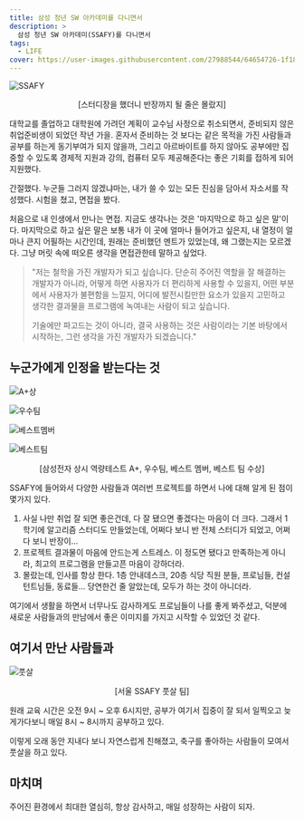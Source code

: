 ```yaml
---
title: 삼성 청년 SW 아카데미를 다니면서
description: >
  삼성 청년 SW 아카데미(SSAFY)를 다니면서
tags:
  - LIFE
cover: https://user-images.githubusercontent.com/27988544/64654726-1f189180-d465-11e9-92f2-bb918a802447.jpg
---
```


![SSAFY](https://user-images.githubusercontent.com/27988544/64654726-1f189180-d465-11e9-92f2-bb918a802447.jpg)

<p align="center">[스터디장을 했더니 반장까지 될 줄은 몰랐지]</p>
대학교를 졸업하고 대학원에 가려던 계획이 교수님 사정으로 취소되면서, 준비되지 않은 취업준비생이 되었던 작년 가을. 혼자서 준비하는 것 보다는 같은 목적을 가진 사람들과 공부를 하는게 동기부여가 되지 않을까, 그리고 아르바이트를 하지 않아도 공부에만 집중할 수 있도록 경제적 지원과 강의, 컴퓨터 모두 제공해준다는 좋은 기회를 접하게 되어 지원했다.

간절했다.
누군들 그러지 않겠냐마는, 내가 쓸 수 있는 모든 진심을 담아서 자소서를 작성했다. 시험을 쳤고, 면접을 봤다.

처음으로 내 인생에서 만나는 면접.
지금도 생각나는 것은 '마지막으로 하고 싶은 말'이다.
마지막으로 하고 싶은 말은 보통 내가 이 곳에 얼마나 들어가고 싶은지, 내 열정이 얼마나 큰지 어필하는 시간인데, 
원래는 준비했던 멘트가 있었는데, 왜 그랬는지는 모르겠다. 그냥 머릿 속에 떠오른 생각을 면접관한테 말하고 싶었다.

> "저는 철학을 가진 개발자가 되고 싶습니다.
> 단순히 주어진 역할을 잘 해결하는 개발자가 아니라, 어떻게 하면 사용자가 더 편리하게 사용할 수 있을지, 어떤 부분에서 사용자가 불편함을 느낄지, 어디에 발전시킬만한 요소가 있을지 고민하고 생각한 결과물을 프로그램에 녹여내는 사람이 되고 싶습니다.
>
> 기술에만 파고드는 것이 아니라, 결국 사용하는 것은 사람이라는 기본 바탕에서 시작하는, 그런 생각을 가진 개발자가 되겠습니다."

## 누군가에게 인정을 받는다는 것

![A+상](https://user-images.githubusercontent.com/27988544/64655378-0b6e2a80-d467-11e9-8e17-aadfd1bb6745.JPG)

![우수팀](https://user-images.githubusercontent.com/27988544/64655495-6b64d100-d467-11e9-85c1-a253f1de74ae.jpg)

![베스트멤버](https://user-images.githubusercontent.com/27988544/64651374-52a2ee00-d45c-11e9-9367-57bf1333d365.jpg)

![베스트팀](https://user-images.githubusercontent.com/27988544/64655607-bbdc2e80-d467-11e9-8c2a-0ecdeae38da7.jpg)

<p align="center">[삼성전자 상시 역량테스트 A+, 우수팀, 베스트 멤버, 베스트 팀 수상]</p>
SSAFY에 들어와서 다양한 사람들과 여러번 프로젝트를 하면서 나에 대해 알게 된 점이 몇가지 있다.

1. 사실 나만 취업 잘 되면 좋은건데, 다 잘 됐으면 좋겠다는 마음이 더 크다.
   그래서 1학기에 알고리즘 스터디도 만들었는데, 어쩌다 보니 반 전체 스터디가 되었고, 어쩌다 보니 반장이...
2. 프로젝트 결과물이 마음에 안드는게 스트레스.
   이 정도면 됐다고 만족하는게 아니라, 최고의 프로그램을 만들고픈 마음이 강하더라.
3. 몰랐는데, 인사를 항상 한다. 1층 안내데스크, 20층 식당 직원 분들, 프로님들, 컨설턴트님들, 동료들...
   당연한건 줄 알았는데, 모두가 하는 것이 아니더라.

여기에서 생활을 하면서 너무나도 감사하게도 프로님들이 나를 좋게 봐주셨고, 덕분에 새로운 사람들과의 만남에서 좋은 이미지를 가지고 시작할 수 있었던 것 같다.

## 여기서 만난 사람들과

![풋살](https://user-images.githubusercontent.com/27988544/64658763-8f2e1400-d473-11e9-9e2f-f45a54016592.jpg)

<p align="center">[서울 SSAFY 풋살 팀]</p>
원래 교육 시간은 오전 9시 ~ 오후 6시지만,
공부가 여기서 집중이 잘 되서 일찍오고 늦게가다보니 매일 8시 ~ 8시까지 공부하고 있다.

이렇게 오래 동안 지내다 보니 자연스럽게 친해졌고, 축구를 좋아하는 사람들이 모여서 풋살을 하고 있다.

## 마치며

주어진 환경에서 최대한 열심히,
항상 감사하고,
매일 성장하는 사람이 되자.